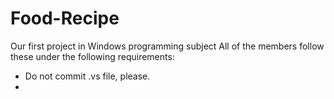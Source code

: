 # Food-Recipe
Our first project in Windows programming subject
All of the members follow these under the following requirements:
 - Do not commit .vs file, please.
 - 
